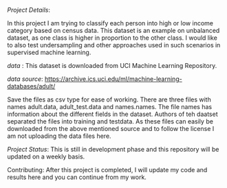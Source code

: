 *Project Details*:

In this project I am trying to classify each person into high or low income category based on census data. This dataset is an example on unbalanced dataset, as one class is higher in proportion to the other class. I would like to also test undersampling and other approaches used in such scenarios in supervised machine learning. 

*data* : This dataset is downloaded from UCI Machine Learning Repository. 

*data source*: https://archive.ics.uci.edu/ml/machine-learning-databases/adult/

Save the files as csv type for ease of working. There are three files with names adult.data, adult_test.data and names.names. The file names has information about the different fields in the dataset. Authors of teh daatset separated the files into training and testdata. As these files can easily be downloaded from the above mentioned source and to follow the license I am not uploading the data files here.   

*Project Status*: This is still in development phase and this repository will be updated on a weekly basis. 

Contributing: After this project is completed, I will update my code and results here and you can continue from my work. 



